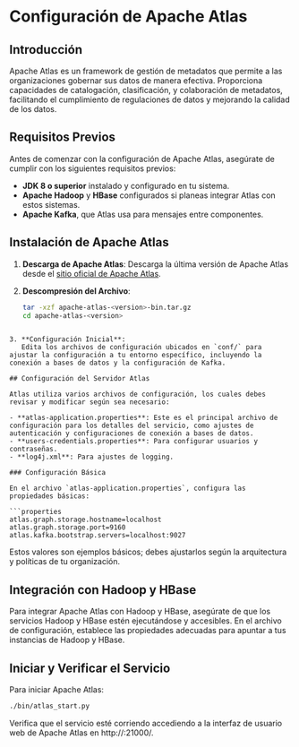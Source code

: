 # Configuración de Apache Atlas

## Introducción

Apache Atlas es un framework de gestión de metadatos que permite a las organizaciones gobernar sus datos de manera efectiva. Proporciona capacidades de catalogación, clasificación, y colaboración de metadatos, facilitando el cumplimiento de regulaciones de datos y mejorando la calidad de los datos.

## Requisitos Previos

Antes de comenzar con la configuración de Apache Atlas, asegúrate de cumplir con los siguientes requisitos previos:

- **JDK 8 o superior** instalado y configurado en tu sistema.
- **Apache Hadoop** y **HBase** configurados si planeas integrar Atlas con estos sistemas.
- **Apache Kafka**, que Atlas usa para mensajes entre componentes.

## Instalación de Apache Atlas

1. **Descarga de Apache Atlas**:
   Descarga la última versión de Apache Atlas desde el [sitio oficial de Apache Atlas](https://atlas.apache.org/#/).

2. **Descompresión del Archivo**:
   ```bash
   tar -xzf apache-atlas-<version>-bin.tar.gz
   cd apache-atlas-<version>
```

3. **Configuración Inicial**:
   Edita los archivos de configuración ubicados en `conf/` para ajustar la configuración a tu entorno específico, incluyendo la conexión a bases de datos y la configuración de Kafka.

## Configuración del Servidor Atlas

Atlas utiliza varios archivos de configuración, los cuales debes revisar y modificar según sea necesario:

- **atlas-application.properties**: Este es el principal archivo de configuración para los detalles del servicio, como ajustes de autenticación y configuraciones de conexión a bases de datos.
- **users-credentials.properties**: Para configurar usuarios y contraseñas.
- **log4j.xml**: Para ajustes de logging.

### Configuración Básica

En el archivo `atlas-application.properties`, configura las propiedades básicas:

```properties
atlas.graph.storage.hostname=localhost
atlas.graph.storage.port=9160
atlas.kafka.bootstrap.servers=localhost:9027
```
Estos valores son ejemplos básicos; debes ajustarlos según la arquitectura y políticas de tu organización.

## Integración con Hadoop y HBase

Para integrar Apache Atlas con Hadoop y HBase, asegúrate de que los servicios Hadoop y HBase estén ejecutándose y accesibles. En el archivo de configuración, establece las propiedades adecuadas para apuntar a tus instancias de Hadoop y HBase.

## Iniciar y Verificar el Servicio

Para iniciar Apache Atlas:

```bash
./bin/atlas_start.py
```
Verifica que el servicio esté corriendo accediendo a la interfaz de usuario web de Apache Atlas en http://<host>:21000/.




